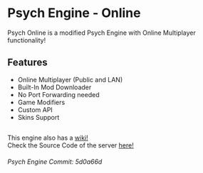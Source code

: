 # Psych Engine - Online
Psych Online is a modified Psych Engine with Online Multiplayer functionality!

## Features
* Online Multiplayer (Public and LAN)
* Built-In Mod Downloader
* No Port Forwarding needed
* Game Modifiers
* Custom API
* Skins Support

## 
This engine also has a [wiki!](https://github.com/Snirozu/Funkin-Psych-Online/wiki) <br>
Check the Source Code of the server [here!](https://github.com/Snirozu/Funkin-Online-Server)

###### Psych Engine Commit: 5d0a66d
